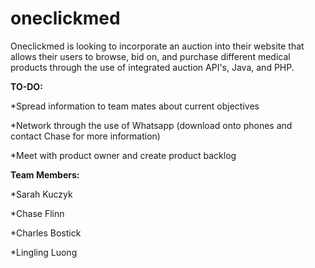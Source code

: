 oneclickmed
===========

Oneclickmed is looking to incorporate an auction into their website that allows their users to 
browse, bid on, and purchase different medical products through the use of integrated auction API's, Java, 
and PHP.

<b>TO-DO:</b>

*Spread information to team mates about current objectives

*Network through the use of Whatsapp (download onto phones and contact Chase for more information)

*Meet with product owner and create product backlog

<b>Team Members:</b>

*Sarah Kuczyk

*Chase Flinn

*Charles Bostick

*Lingling Luong